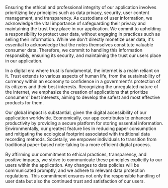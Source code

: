 Ensuring the ethical and professional integrity of our application involves prioritizing key principles such as data privacy, security, user content management, and transparency. As custodians of user information, we acknowledge the vital importance of safeguarding their privacy and maintaining the trust they place in our application. We commit to upholding a responsibility to protect user data, without engaging in practices such as selling their information. While we don't directly monetize user data, it's essential to acknowledge that the notes themselves constitute valuable consumer data. Therefore, we commit to handling this information responsibly, ensuring its security, and maintaining the trust our users place in our application.

In a digital era where trust is fundamental, the internet is a realm reliant on it. Trust extends to various aspects of human life, from the sustainability of currency within an economy to confidence in a government's protection of its citizens and their best interests. Recognizing the unregulated nature of the internet, we emphasize the creation of applications that prioritize consumers' best interests, aiming to develop the safest and most effective products for them.

Our global impact is substantial, given the digital accessibility of our application worldwide. Economically, our app contributes to enhanced productivity by providing a secure platform for storing essential information. Environmentally, our greatest feature lies in reducing paper consumption and mitigating the ecological footprint associated with traditional data recording methods. Societally, we empower individuals to transition from traditional paper-based note-taking to a more efficient digital process.

By affirming our commitment to ethical practices, transparency, and positive impacts, we strive to communicate these principles explicitly to our users within the application. Any changes to data policies will be communicated promptly, and we adhere to relevant data protection regulations. This commitment ensures not only the responsible handling of user data but also the continued trust and satisfaction of our users.